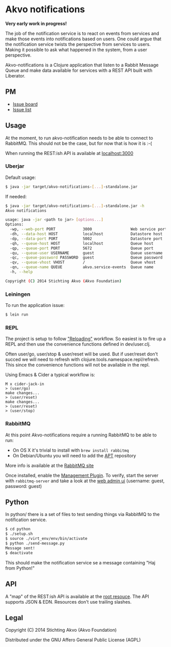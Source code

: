 # Akvo notifications

**Very early work in progress!**

The job of the notification service is to react on events from services
and make those events into notifications based on users. One could argue
that the notification service twists the perspective from services to
users. Making it possible to ask what happened in the system, from a
user perspective.

Akvo-notifications is a Clojure application that listen to a Rabbit
Message Queue and make data available for services with a REST API built
with Liberator.

## PM 
- [Issue board](https://huboard.com/akvo/akvo-notifications/)  
- [Issue list](https://github.com/akvo/akvo-notifications/issues?state=open)

## Usage
At the moment, to run akvo-notification needs to be able to connect to RabbitMQ. This should not be the case, but for now that is how it is :-(

When running the REST:ish API is available at [localhost:3000](http://localhost:3000)


### Uberjar
Default usage:

```bash
$ java -jar target/akvo-notifications-[...]-standalone.jar
```

If needed: 

```bash
$ java -jar target/akvo-notifications-[...]-standalone.jar -h
Akvo notifications

usage: java -jar <path to jar> [options...]
Options:
  -wp, --web-port PORT            3000                 Web service port
  -dh, --data-host HOST           localhost            Datastore host
  -dp, --data-port PORT           5002                 Datastore port
  -qh, --queue-host HOST          localhost            Queue host
  -qp, --queue-port PORT          5672                 Queue port
  -qu, --queue-user USERNAME      guest                Queue username
  -qc, --queue-password PASSWORD  guest                Queue password
  -qv, --queue-vhost VHOST        /                    Queue vhost
  -qn, --queue-name QUEUE         akvo.service-events  Queue name
  -h, --help

Copyright (C) 2014 Stichting Akvo (Akvo Foundation)
```

### Leiningen
To run the application issue:

```bash
$ lein run
```

### REPL
The project is setup to follow ["Reloading"](https://github.com/stuartsierra/component/blob/2e66fb8ad9054e490f4f3e26398a536a05fb3a66/README.md#reloading) workflow. So easiest is to fire up a REPL and then use the convenience functions defined in dev/user.clj.

Often user/go, user/stop & user/reset will be used. But if user/reset don't succed we will need to refresh with clojure.tools.namespace.repl/refresh. This since the convenience functions will not be available in the repl.

Using Emacs & Cider a typical workflow is:

```emacs
M x cider-jack-in
> (user/go)
make changes...
> (user/reset)
make changes...
> (user/reset)
> (user/stop)
```

### RabbitMQ
At this point Akvo-notifications require a running RabbitMQ to be able
to run:

* On OS X it's trivial to install with `brew install rabbitmq`
* On Debian/Ubuntu you will need to add the [APT](https://www.rabbitmq.com/install-debian.html#apt) repository

More info is available at the [RabbitMQ site](https://www.rabbitmq.com/download.html)

Once installed, enable the [Management Plugin](https://www.rabbitmq.com/management.html). To verify,
start the server with `rabbitmq-server` and take a look at the [web admin ui](http://server-name:15672/) (username:
guest, password: guest)

## Python

In python/ there is a set of files to test sending things via RabbitMQ to the notification service.

```bash
$ cd python
$ ./setup.sh
$ source ./virt_env/env/bin/activate
$ python ./send-message.py
Message sent!
$ deactivate
```
This should make the notification service se a message containing "Haj from Python!"

## API
A "map" of the REST:ish API is available at the [root resouce](http://localhost:3000). The API supports JSON & EDN. Resources don't use trailing slashes.

## Legal
Copyright (C) 2014 Stichting Akvo (Akvo Foundation)

Distributed under the GNU Affero General Public License (AGPL) 
